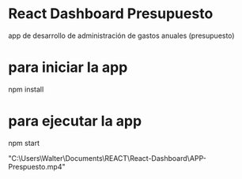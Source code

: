 # React Dashboard Presupuesto
app de desarrollo de administración de gastos anuales (presupuesto)
# para iniciar la app 
npm install

# para ejecutar la app

npm start

"C:\Users\Walter\Documents\REACT\React-Dashboard\APP-Prespuesto.mp4"
